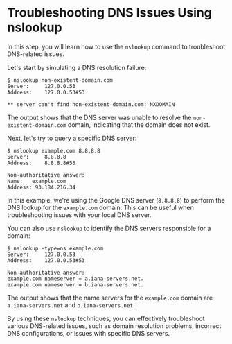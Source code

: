 # Troubleshooting DNS Issues Using nslookup

In this step, you will learn how to use the `nslookup` command to troubleshoot DNS-related issues.

Let's start by simulating a DNS resolution failure:

```
$ nslookup non-existent-domain.com
Server:		127.0.0.53
Address:	127.0.0.53#53

** server can't find non-existent-domain.com: NXDOMAIN
```

The output shows that the DNS server was unable to resolve the `non-existent-domain.com` domain, indicating that the domain does not exist.

Next, let's try to query a specific DNS server:

```
$ nslookup example.com 8.8.8.8
Server:		8.8.8.8
Address:	8.8.8.8#53

Non-authoritative answer:
Name:	example.com
Address: 93.184.216.34
```

In this example, we're using the Google DNS server (`8.8.8.8`) to perform the DNS lookup for the `example.com` domain. This can be useful when troubleshooting issues with your local DNS server.

You can also use `nslookup` to identify the DNS servers responsible for a domain:

```
$ nslookup -type=ns example.com
Server:		127.0.0.53
Address:	127.0.0.53#53

Non-authoritative answer:
example.com	nameserver = a.iana-servers.net.
example.com	nameserver = b.iana-servers.net.
```

The output shows that the name servers for the `example.com` domain are `a.iana-servers.net` and `b.iana-servers.net`.

By using these `nslookup` techniques, you can effectively troubleshoot various DNS-related issues, such as domain resolution problems, incorrect DNS configurations, or issues with specific DNS servers.
